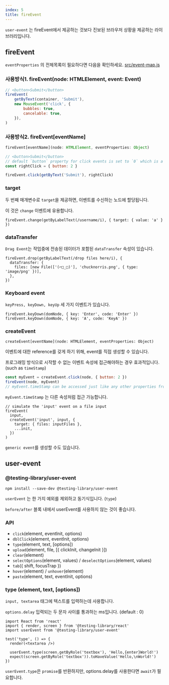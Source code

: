 ```yaml
---
index: 5
title: fireEvent
---
```




`user-event` 는 fireEvent에서 제공하는 것보다 진보된 브라우저 상황을 제공하는 라이브러리입니다. 



## fireEvent

`eventProperties` 의 전체목록이 필요하다면 다음을 확인하세요.  [src/event-map.js](https://github.com/testing-library/dom-testing-library/blob/master/src/event-map.js) 



### 사용방식1. fireEvent(node: HTMLElement, event: Event)

```js
// <button>Submit</button>
fireEvent(
    getByText(container, 'Submit'),
    new MouseEvent('click', {
        bubbles: true,
        cancelable: true,
    }),
)
```



### 사용방식2. fireEvent\[eventName]

```js
fireEvent[eventName](node: HTMLElement, eventProperties: Object)
```


```js
// <button>Submit</button>
// default `button` property for click events is set to `0` which is a left click.
const rightClick = { button: 2 }

fireEvent.click(getByText('Submit'), rightClick)
```



### target

두 번째 매개변수로 `target`을 제공하면, 이벤트를 수신하는 노드에 할당됩니다. 

이 것은 `change` 이벤트에 유용합니다.

```react
fireEvent.change(getByLabelText(/username/i), { target: { value: 'a' } })
```



### dataTransfer

`Drag Event`는 작업중에 전송된 데이터가 포함된 `dataTransfer` 속성이 있습니다.

```react
fireEvent.drop(getByLabelText(/drop files here/i), {
  dataTransfer: {
    files: [new File(['(⌐□_□)'], 'chucknorris.png', { type: 'image/png' })],
  },
})
```



### Keyboard event

`keyPress, keyDown, keyUp` 세 가지 이벤트가 있습니다.

````react
fireEvent.keyDown(domNode, { key: 'Enter', code: 'Enter' })
fireEvent.keyDown(domNode, { key: 'A', code: 'KeyA' })
````



### createEvent

```shell
createEvent[eventName](node: HTMLElement, eventProperties: Object)
```

이벤트에 대한 reference를 갖게 하기 위해, event를 직접 생성할 수 있습니다.

프로그래밍 방식으로 시작할 수 없는 이벤트 속성에 접근해야하는 경우 효과적입니다. (such as `timeStamp`)



```js
const myEvent = createEvent.click(node, { button: 2 })
fireEvent(node, myEvent)
// myEvent.timeStamp can be accessed just like any other properties from myEvent
```

`myEvent.timeStamp` 는 다른 속성처럼 접근 가능합니다.



```react
// simulate the 'input' event on a file input
fireEvent(
  input,
  createEvent('input', input, {
    target: { files: inputFiles },
    ...init,
  })
)
```

`generic event`를 생성할 수도 있습니다.





## user-event

### @testing-library/user-event

```shell
npm install --save-dev @testing-library/user-event
```



`userEvent` 는  한 가지 예외를 제외하고 동기식입니다. (`type`)

`before/after` 블록 내에서 userEvent를 사용하지 않는 것이 좋습니다.



### API

- `click`(element, eventInit, options)
- `dblClick`(element, eventInit, options)
- `type`(element, text, [options])
- `upload`(element, file, [{ clickInit, changeInit }])
- `clear`(element)
- `selectOptions`(element, values) / `deselectOptions`(element, values)
- `tab`({ shift, focusTrap })
- `hover`(element) / `unhover`(element)
- `paste`(element, text, eventInit, options)



### type (element, text, [options])

`input, textarea` 태그에 텍스트를 입력하는데 사용합니다.

`options.delay` 입력되는 두 문자 사이를 통과하는 ms입니다. (default : 0)



```react
import React from 'react'
import { render, screen } from '@testing-library/react'
import userEvent from '@testing-library/user-event'

test('type', () => {
  render(<textarea />)

  userEvent.type(screen.getByRole('textbox'), 'Hello,{enter}World!')
  expect(screen.getByRole('textbox')).toHaveValue('Hello,\nWorld!')
})
```

`userEvent.type`은 `promise`를 반환하지만,  options.delay를 사용한다면 `await`가 필요합니다.

